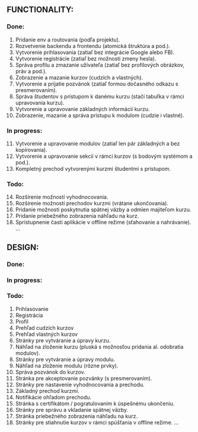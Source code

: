 ## FUNCTIONALITY:

### Done:
01. Pridanie env a routovania (podľa projektu).
02. Rozvetvenie backendu a frontendu (atomická štruktúra a pod.).
03. Vytvorenie prihlasovania (zatiaľ bez integrácie Google alebo FB).
04. Vytvorenie registrácie (zatiaľ bez možnosti zmeny hesla).
05. Správa profilu a zmazanie užívateľa (zatiaľ bez profilových obrázkov, práv a pod.).
06. Zobrazenie a mazanie kurzov (cudzích a vlastných).
07. Vytvorenie a prijatie pozvánok (zatiaľ formou dočasného odkazu s presmerovaním).
08. Správa študentov s prístupom k danému kurzu (stačí tabuľka v rámci upravovania kurzu).
09. Vytvorenie a upravovanie základných informácií kurzu.
10. Zobrazenie, mazanie a správa prístupu k modulom (cudzie i vlastné).

### In progress:

11. Vytvorenie a upravovanie modulov (zatiaľ len pár základných a bez kopírovania).
12. Vytvorenie a upravovanie sekcií v rámci kurzov (s bodovým systémom a pod.).
13. Kompletný prechod vytvorenými kurzmi študentmi s prístupom.

### Todo:
14. Rozšírenie možností vyhodnocovania.
15. Rozšírenie možností prechodov kurzmi (vrátane ukončovania).
16. Pridanie možnosti poskytnutia spätnej väzby a odmien majiteľom kurzu.
17. Pridanie priebežného zobrazenia náhľadu na kurz.
18. Sprístupnenie časti aplikácie v offline režime (sťahovanie a nahrávanie).
...


## DESIGN:

### Done:

### In progress:

### Todo:
01. Prihlasovanie
02. Registrácia
03. Profil
04. Prehľad cudzích kurzov
05. Prehľad vlastných kurzov
06. Stránky pre vytváranie a úpravy kurzu.
07. Náhľad na zloženie kurzu (pluská s možnosťou pridania al. odobratia modulov).
08. Stránky pre vytváranie a úpravy modulu.
09. Náhľad na zloženie modulu (rôzne prvky).
10. Správa pozvánok do kurzov.
11. Stránka pre akceptovanie pozvánky (s presmerovaním).
12. Stránky pre nastavenie vyhodnocovania a prechodu.
13. Základný prechod kurzmi.
14. Notifikácie ohľadom prechodu.
15. Stránka s certifikátom / pogratulovaním k úspešnému ukončeniu.
16. Stránky pre správu a vkladanie spätnej väzby.
17. Stránka priebežného zobrazenia náhľadu na kurz.
18. Stránky pre stiahnutie kurzov v rámci spúšťania v offline režime.
...
